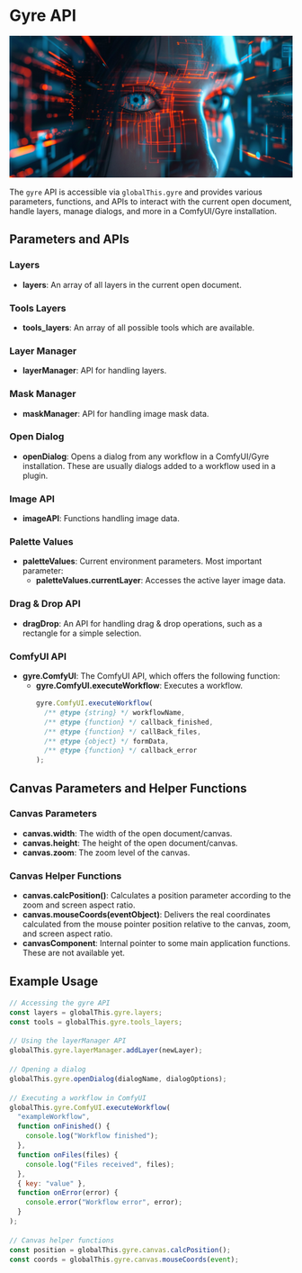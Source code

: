 # Gyre API
![Gyre API](api.png)

The `gyre` API is accessible via `globalThis.gyre` and provides various parameters, functions, and APIs to interact with the current open document, handle layers, manage dialogs, and more in a ComfyUI/Gyre installation.

## Parameters and APIs

### Layers

- **layers**: An array of all layers in the current open document.

### Tools Layers

- **tools_layers**: An array of all possible tools which are available.

### Layer Manager

- **layerManager**: API for handling layers.

### Mask Manager

- **maskManager**: API for handling image mask data.

### Open Dialog

- **openDialog**: Opens a dialog from any workflow in a ComfyUI/Gyre installation. These are usually dialogs added to a workflow used in a plugin.

### Image API

- **imageAPI**: Functions handling image data.

### Palette Values

- **paletteValues**: Current environment parameters. Most important parameter:
  - **paletteValues.currentLayer**: Accesses the active layer image data.

### Drag & Drop API

- **dragDrop**: An API for handling drag & drop operations, such as a rectangle for a simple selection.

### ComfyUI API

- **gyre.ComfyUI**: The ComfyUI API, which offers the following function:
  - **gyre.ComfyUI.executeWorkflow**: Executes a workflow.
    ```javascript
    gyre.ComfyUI.executeWorkflow(
      /** @type {string} */ workflowName,
      /** @type {function} */ callback_finished,
      /** @type {function} */ callBack_files,
      /** @type {object} */ formData,
      /** @type {function} */ callback_error
    );
    ```

## Canvas Parameters and Helper Functions

### Canvas Parameters

- **canvas.width**: The width of the open document/canvas.
- **canvas.height**: The height of the open document/canvas.
- **canvas.zoom**: The zoom level of the canvas.

### Canvas Helper Functions

- **canvas.calcPosition()**: Calculates a position parameter according to the zoom and screen aspect ratio.
- **canvas.mouseCoords(eventObject)**: Delivers the real coordinates calculated from the mouse pointer position relative to the canvas, zoom, and screen aspect ratio.
- **canvasComponent**: Internal pointer to some main application functions. These are not available yet.

## Example Usage

```javascript
// Accessing the gyre API
const layers = globalThis.gyre.layers;
const tools = globalThis.gyre.tools_layers;

// Using the layerManager API
globalThis.gyre.layerManager.addLayer(newLayer);

// Opening a dialog
globalThis.gyre.openDialog(dialogName, dialogOptions);

// Executing a workflow in ComfyUI
globalThis.gyre.ComfyUI.executeWorkflow(
  "exampleWorkflow",
  function onFinished() {
    console.log("Workflow finished");
  },
  function onFiles(files) {
    console.log("Files received", files);
  },
  { key: "value" },
  function onError(error) {
    console.error("Workflow error", error);
  }
);

// Canvas helper functions
const position = globalThis.gyre.canvas.calcPosition();
const coords = globalThis.gyre.canvas.mouseCoords(event);
